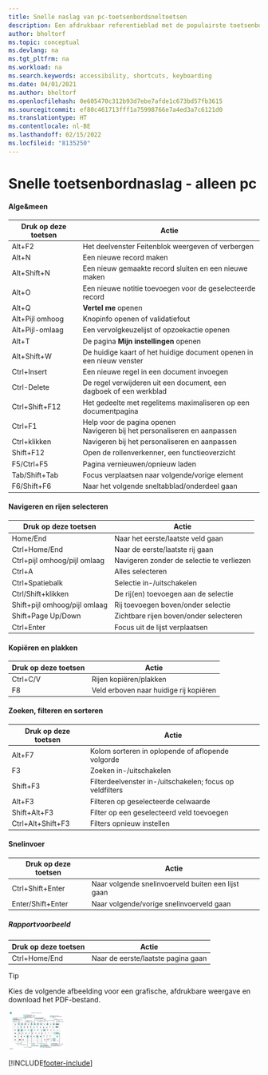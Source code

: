 ```yaml
---
title: Snelle naslag van pc-toetsenbordsneltoetsen
description: Een afdrukbaar referentieblad met de populairste toetsenbordsneltoetsen voor pc-gebruikers.
author: bholtorf
ms.topic: conceptual
ms.devlang: na
ms.tgt_pltfrm: na
ms.workload: na
ms.search.keywords: accessibility, shortcuts, keyboarding
ms.date: 04/01/2021
ms.author: bholtorf
ms.openlocfilehash: 0e605470c312b93d7ebe7afde1c673bd57fb3615
ms.sourcegitcommit: ef80c461713fff1a75998766e7a4ed3a7c6121d0
ms.translationtype: HT
ms.contentlocale: nl-BE
ms.lasthandoff: 02/15/2022
ms.locfileid: "8135250"
---
```

# <a name="keyboard-quick-reference---pc-only"></a>Snelle toetsenbordnaslag - alleen pc

#### <a name="general"></a>Alge&meen

|Druk op deze toetsen|Actie|  
|-|-|
|Alt+F2|Het deelvenster Feitenblok weergeven of verbergen|
|Alt+N|Een nieuwe record maken|
|Alt+Shift+N|Een nieuw gemaakte record sluiten en een nieuwe maken|
|Alt+O|Een nieuwe notitie toevoegen voor de geselecteerde record|
|Alt+Q|**Vertel me** openen|
|Alt+Pijl omhoog|Knopinfo openen of validatiefout|
|Alt+Pijl-omlaag|Een vervolgkeuzelijst of opzoekactie openen|
|Alt+T|De pagina **Mijn instellingen** openen|
|Alt+Shift+W|De huidige kaart of het huidige document openen in een nieuw venster|
|Ctrl+Insert|Een nieuwe regel in een document invoegen|
|Ctrl-Delete|De regel verwijderen uit een document, een dagboek of een werkblad|
|Ctrl+Shift+F12|Het gedeelte met regelitems maximaliseren op een documentpagina|
|Ctrl+F1|Help voor de pagina openen<br />Navigeren bij het personaliseren en aanpassen|
|Ctrl+klikken|Navigeren bij het personaliseren en aanpassen|
|Shift+F12|Open de rollenverkenner, een functieoverzicht|
|F5/Ctrl+F5|Pagina vernieuwen/opnieuw laden|
|Tab/Shift+Tab|Focus verplaatsen naar volgende/vorige element|
|F6/Shift+F6|Naar het volgende sneltabblad/onderdeel gaan|

#### <a name="navigate--select-rows"></a>Navigeren en rijen selecteren

|Druk op deze toetsen|Actie|
|-|-|
|Home/End|Naar het eerste/laatste veld gaan|
|Ctrl+Home/End |Naar de eerste/laatste rij gaan|
|Ctrl+pijl omhoog/pijl omlaag|Navigeren zonder de selectie te verliezen|
|Ctrl+A |Alles selecteren|
|Ctrl+Spatiebalk|Selectie in-/uitschakelen|
|Ctrl/Shift+klikken|De rij(en) toevoegen aan de selectie|
|Shift+pijl omhoog/pijl omlaag|Rij toevoegen boven/onder selectie|
|Shift+Page Up/Down|Zichtbare rijen boven/onder selecteren|
|Ctrl+Enter|Focus uit de lijst verplaatsen|

#### <a name="copy--paste"></a>Kopiëren en plakken

|Druk op deze toetsen|Actie|
|-|-|
|Ctrl+C/V|Rijen kopiëren/plakken|
|F8|Veld erboven naar huidige rij kopiëren|

#### <a name="search-filter--sort"></a>Zoeken, filteren en sorteren

|Druk op deze toetsen|Actie|
|-|-|
|Alt+F7|Kolom sorteren in oplopende of aflopende volgorde|
|F3|Zoeken in-/uitschakelen|
|Shift+F3|Filterdeelvenster in-/uitschakelen; focus op veldfilters|
|Alt+F3|Filteren op geselecteerde celwaarde|
|Shift+Alt+F3|Filter op een geselecteerd veld toevoegen|
|Ctrl+Alt+Shift+F3|Filters opnieuw instellen|

#### <a name="quick-entry"></a>Snelinvoer

|Druk op deze toetsen|Actie|
|-|-|
|Ctrl+Shift+Enter|Naar volgende snelinvoerveld buiten een lijst gaan|
|Enter/Shift+Enter|Naar volgende/vorige snelinvoerveld gaan|
##### <a name="report-preview"></a>Rapportvoorbeeld

|Druk op deze toetsen|Actie|
|-|-|
|Ctrl+Home/End|Naar de eerste/laatste pagina gaan|

> [!TIP]
> Kies de volgende afbeelding voor een grafische, afdrukbare weergave en download het PDF-bestand.
>
> [![Pictogram dat een PDF opent.](media/keyboard_shortcut_inline.png)](media/keyboard_shortcuts.pdf)


[!INCLUDE[footer-include](includes/footer-banner.md)]